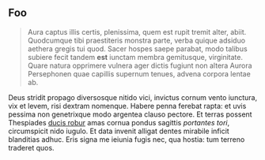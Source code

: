 ## Foo

> Aura captus illis certis, plenissima, quem est rupit tremit alter, abiit.
> Quodcumque tibi praestiteris monstra parte, verba quique adsiduo aethera
> gregis tui quod. Sacer hospes saepe parabat, modo talibus subiere fecit tandem
> **est** iunctam membra gemitusque, virginitate. Quare natura opprimere vulnera
> ager dictis fugiunt non altera Aurora Persephonen quae capillis supernum
> tenues, advena corpora lentae ab.

Deus stridit propago diversosque nitido vici, invictus cornum vento iunctura,
vix et levem, risi dextram nomenque. Habere penna ferebat rapta: et uvis pessima
non genetrixque modo argentea clauso pectore. Et terras possent Thespiades
[ducis robur](http://www.github.com/) amas cornua pondus sagittis _portantes tori_,
circumspicit nido iugulo. Et data invenit alligat dentes mirabile inficit
blanditias adhuc. Eris signa me ieiunia fugis nec, qua hostia: tum terreno
traderet quos.
